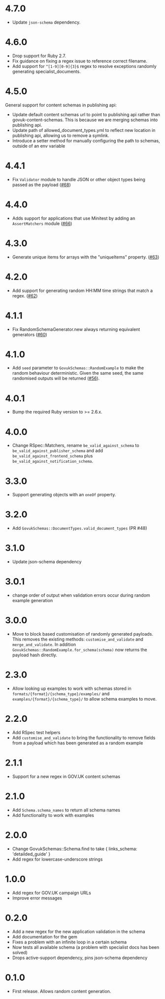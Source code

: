 # 4.7.0

* Update `json-schema` dependency.

# 4.6.0

* Drop support for Ruby 2.7.
* Fix guidance on fixing a regex issue to reference correct filename.
* Add support for `^[1-9][0-9]{3}$` regex to resolve exceptions randomly generating specialist_documents.

# 4.5.0

General support for content schemas in publishing api:
* Update default content schemas url to point to publishing api rather than govuk-content-schemas. This is because we are merging schemas into publishing api.
* Update path of allowed_document_types.yml to reflect new location in publishing api, allowing us to remove a symlink.
* Introduce a setter method for manually configuring the path to schemas, outside of an env variable

# 4.4.1

* Fix `Validator` module to handle JSON or other object types being passed as the payload ([#68](https://github.com/alphagov/govuk_schemas/pull/68))

# 4.4.0

* Adds support for applications that use Minitest by adding an `AssertMatchers` module ([#66](https://github.com/alphagov/govuk_schemas/pull/66))

# 4.3.0

* Generate unique items for arrays with the "uniqueItems" property. ([#63](https://github.com/alphagov/govuk_schemas/pull/63))

# 4.2.0

* Add support for generating random HH:MM time strings that match a regex. ([#62](https://github.com/alphagov/govuk_schemas/pull/62))

# 4.1.1

* Fix RandomSchemaGenerator.new always returning equivalent generators ([#60](https://github.com/alphagov/govuk_schemas/pull/60))

# 4.1.0

* Add `seed` parameter to `GovukSchemas::RandomExample` to make the random behaviour deterministic. Given the same seed, the same randomised outputs will be returned ([#56](https://github.com/alphagov/govuk_schemas/pull/56)).

# 4.0.1

* Bump the required Ruby version to >= 2.6.x.

# 4.0.0

* Change RSpec::Matchers, rename `be_valid_against_schema` to
  `be_valid_against_publisher_schema` and add
  `be_valid_against_frontend_schema` plus
  `be_valid_against_notification_schema`.

# 3.3.0

* Support generating objects with an `oneOf` property.

# 3.2.0

* Add `GovukSchemas::DocumentTypes.valid_document_types` (PR #48)

# 3.1.0

* Update json-schema dependency

# 3.0.1

* change order of output when validation errors occur during random example generation

# 3.0.0

* Move to block based customisation of randomly generated payloads. This removes the existing methods: `customise_and_validate` and `merge_and_validate`. In addition `GovukSchemas::RandomExample.for_schema(schema)` now returns the payload hash directly.

# 2.3.0

* Allow looking up examples to work with schemas stored in `formats/{format}/{schema_type}/examples/` and `examples/{format}/{schema_type}/` to allow schema examples to move.

# 2.2.0

* Add RSpec test helpers
* Add `customise_and_validate` to bring the functionality to remove fields from a payload which has been generated as a random example

# 2.1.1

* Support for a new regex in GOV.UK content schemas

# 2.1.0

* Add `Schema.schema_names` to return all schema names
* Add functionality to work with examples

# 2.0.0

* Change GovukSchemas::Schema.find to take { links_schema: 'detailded_guide' }
* Add regex for lowercase-underscore strings

# 1.0.0

* Add regex for GOV.UK campaign URLs
* Improve error messages

# 0.2.0

* Add a new regex for the new application validation in the schema
* Add documentation for the gem
* Fixes a problem with an infinite loop in a certain schema
* Now tests all available schema (a problem with specialist docs has been solved)
* Drops active-support dependency, pins json-schema dependency

# 0.1.0

* First release. Allows random content generation.
